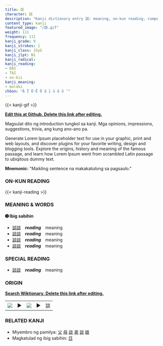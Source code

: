 ```yaml
---
title: 談
character: 談
description: "Kanji dictionary entry 談: meaning, on-kun reading, compounds, origin, related kanji"
content_type: kanji
featured_image: "/談.gif"
weight: 111
frequency: 111
kanji_grade: 9
kanji_strokes: 1
kanji_class: Jōyō
kanji_jlpt: N1
kanji_radical: 
kanji_reading: 
- DAI
- TAI
- oo-kii
kanji_meaning:
- malaki
chōon: "Ā Ī Ū Ē Ō ā ī ū ē ō ’"
---
```

[//]: # (Don't edit the line below. Kanji animated GIF code is automatically generated.)
{{< kanji-gif >}}

[//]: # (Edit below this line.)

**[Edit this at Github. Delete this link after editing.](https://github.com/tim0g/tim/tree/main/content/kanji/談/index.md)**

Magsulat dito ng introduction tungkol sa kanji. Mga opinions, impressions, suggestions, trivia, ang kung ano-ano pa.

Generate Lorem Ipsum placeholder text for use in your graphic, print and web layouts, and discover plugins for your favorite writing, design and blogging tools. Explore the origins, history and meaning of the famous passage, and learn how Lorem Ipsum went from scrambled Latin passage to ubiqitous dummy text.
 
**Mnemonic:** "Maikling sentence na makakatulong sa pagsaulo."

### ON-KUN READING

[//]: # (Don't edit the line below. ON-KUN READING code is automatically generated.)
{{< kanji-reading >}}

### MEANING & WORDS

#### ➊ **Ibig sabihin**
  - [談](../談)[談](../談)　***reading***　meaning
  - [談](../談)[談](../談)　***reading***　meaning
  - [談](../談)[談](../談)　***reading***　meaning
  - [談](../談)[談](../談)　***reading***　meaning

### SPECIAL READING
  - [談](../談)[談](../談)　***reading***　meaning

### ORIGIN

**[Search Wiktionary. Delete this link after editing.](https://wiktionary.org/wiki/談)**
<table class="kanji-table"><tr><td>
<img src="60px-談-bronze.svg.png">
</td><td>▶</td><td>
<img src="60px-談-oracle.svg.png">
</td><td>▶</td>
<td class="kanji-origin">談</td>
</tr></table>

### RELATED KANJI
- Miyembro ng pamilya: [父](../父) [母](../母) [談](../談) [弟](../弟) [談](../談) [娘](../娘)
- Magkatulad ng ibig sabihin: [日](../日)
